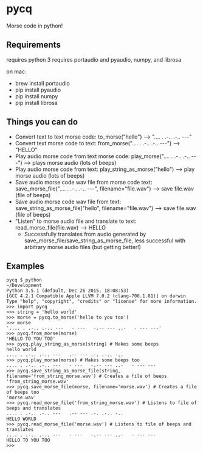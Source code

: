 pycq
=====

Morse code in python!

Requirements
--------------

requires python 3
requires portaudio and pyaudio, numpy, and librosa

on mac:
- brew install portaudio
- pip install pyaudio
- pip install numpy
- pip install librosa

Things you can do
-----------------
- Convert text to text morse code: to_morse("hello") -->  ".... . .-.. .-.. ---"
- Convert text morse code to text: from_morse(".... . .-.. .-.. ---") --> "HELLO"
- Play audio morse code from text morse code: play_morse(".... . .-.. .-.. ---") --> plays morse audio (lots of beeps)
- Play audio morse code from text: play_string_as_morse("hello") --> play morse audio (lots of beeps)
- Save audio morse code wav file from morse code text: save_morse_file(".... . .-.. .-.. ---", filename="file.wav") --> save file.wav (file of beeps)
- Save audio morse code wav file from text: save_string_as_morse_file("hello", filename="file.wav") --> save file.wav (file of beeps)
- "Listen" to morse audio file and translate to text: read_morse_file(file.wav) --> HELLO
	- Successfully translates from audio generated by save_morse_file/save_string_as_morse_file, less successful with arbitrary morse audio files (but getting better!) 

Examples
---------

```
pycq $ python                                                                                                                                                                               ~/Development
Python 3.5.1 (default, Dec 26 2015, 18:08:53) 
[GCC 4.2.1 Compatible Apple LLVM 7.0.2 (clang-700.1.81)] on darwin
Type "help", "copyright", "credits" or "license" for more information.
>>> import pycq
>>> string = 'hello world'
>>> morse = pycq.to_morse('hello to you too')
>>> morse
'.... . .-.. .-.. ---   - ---   -.-- --- ..-   - --- ---'
>>> pycq.from_morse(morse)
'HELLO TO YOU TOO'
>>> pycq.play_string_as_morse(string) # Makes some beeps
hello world
.... . .-.. .-.. ---   .-- --- .-. .-.. -..
>>> pycq.play_morse(morse) # Makes some beeps too
.... . .-.. .-.. ---   - ---   -.-- --- ..-   - --- ---
>>> pycq.save_string_as_morse_file(string, filename='from_string_morse.wav') # Creates a file of beeps
'from_string_morse.wav'
>>> pycq.save_morse_file(morse, filename='morse.wav') # Creates a file of beeps too
'morse.wav'
>>> pycq.read_morse_file('from_string_morse.wav') # Listens to file of beeps and translates
.... . .-.. .-.. ---   .-- --- .-. .-.. -..
HELLO WORLD
>>> pycq.read_morse_file('morse.wav') # Listens to file of beeps and translates
.... . .-.. .-.. ---   - ---   -.-- --- ..-   - --- ---
HELLO TO YOU TOO
>>> 
```
